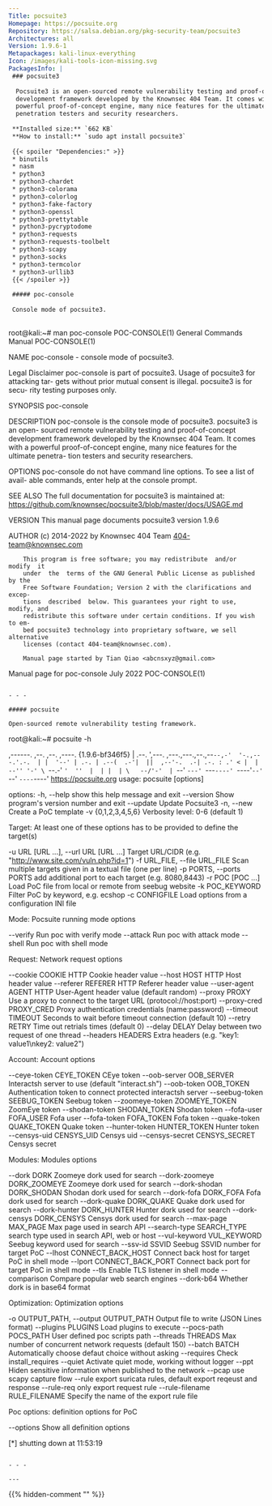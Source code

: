 ```yaml
---
Title: pocsuite3
Homepage: https://pocsuite.org
Repository: https://salsa.debian.org/pkg-security-team/pocsuite3
Architectures: all
Version: 1.9.6-1
Metapackages: kali-linux-everything 
Icon: /images/kali-tools-icon-missing.svg
PackagesInfo: |
 ### pocsuite3
 
  Pocsuite3 is an open-sourced remote vulnerability testing and proof-of-concept
  development framework developed by the Knownsec 404 Team. It comes with a
  powerful proof-of-concept engine, many nice features for the ultimate
  penetration testers and security researchers.
 
 **Installed size:** `662 KB`  
 **How to install:** `sudo apt install pocsuite3`  
 
 {{< spoiler "Dependencies:" >}}
 * binutils
 * nasm
 * python3
 * python3-chardet
 * python3-colorama
 * python3-colorlog
 * python3-fake-factory
 * python3-openssl
 * python3-prettytable
 * python3-pycryptodome
 * python3-requests
 * python3-requests-toolbelt
 * python3-scapy
 * python3-socks
 * python3-termcolor
 * python3-urllib3
 {{< /spoiler >}}
 
 ##### poc-console
 
 Console mode of pocsuite3.
 
 ```
 root@kali:~# man poc-console
 POC-CONSOLE(1)              General Commands Manual             POC-CONSOLE(1)
 
 NAME
        poc-console - console mode of pocsuite3.
 
 Legal Disclaimer
        poc-console is part of pocsuite3. Usage of pocsuite3 for attacking tar-
        gets without prior mutual consent is illegal.  pocsuite3 is  for  secu-
        rity testing purposes only.
 
 SYNOPSIS
        poc-console
 
 DESCRIPTION
        poc-console  is  the  console mode of pocsuite3.  pocsuite3 is an open-
        sourced remote vulnerability testing and  proof-of-concept  development
        framework  developed by the Knownsec 404 Team. It comes with a powerful
        proof-of-concept engine, many nice features for the  ultimate  penetra-
        tion testers and security researchers.
 
 OPTIONS
        poc-console  do  not have command line options. To see a list of avail-
        able commands, enter help at the console prompt.
 
 SEE ALSO
        The full documentation for pocsuite3 is maintained at:
        https://github.com/knownsec/pocsuite3/blob/master/docs/USAGE.md
 
 VERSION
        This manual page documents pocsuite3 version 1.9.6
 
 AUTHOR
        (c) 2014-2022 by Knownsec 404 Team
        <404-team@knownsec.com>
 
        This program is free software; you may redistribute  and/or  modify  it
        under  the  terms of the GNU General Public License as published by the
        Free Software Foundation; Version 2 with the clarifications and  excep-
        tions  described  below. This guarantees your right to use, modify, and
        redistribute this software under certain conditions. If you wish to em-
        bed pocsuite3 technology into proprietary software, we sell alternative
        licenses (contact 404-team@knownsec.com).
 
        Manual page started by Tian Qiao <abcnsxyz@gmail.com>
 
 Manual page for poc-console        July 2022                    POC-CONSOLE(1)
 ```
 
 - - -
 
 ##### pocsuite
 
 Open-sourced remote vulnerability testing framework.
 
 ```
 root@kali:~# pocsuite -h
 
 ,------.                        ,--. ,--.       ,----.   {1.9.6-bf346f5}
 |  .--. ',---. ,---.,---.,--.,--`--,-'  '-.,---.'.-.  |
 |  '--' | .-. | .--(  .-'|  ||  ,--'-.  .-| .-. : .' <
 |  | --'' '-' \ `--.-'  `'  ''  |  | |  | \   --/'-'  |
 `--'     `---' `---`----' `----'`--' `--'  `----`----'   https://pocsuite.org
 usage: pocsuite [options]
 
 options:
   -h, --help            show this help message and exit
   --version             Show program's version number and exit
   --update              Update Pocsuite3
   -n, --new             Create a PoC template
   -v {0,1,2,3,4,5,6}    Verbosity level: 0-6 (default 1)
 
 Target:
   At least one of these options has to be provided to define the target(s)
 
   -u URL [URL ...], --url URL [URL ...]
                         Target URL/CIDR (e.g.
                         "http://www.site.com/vuln.php?id=1")
   -f URL_FILE, --file URL_FILE
                         Scan multiple targets given in a textual file (one per
                         line)
   -p PORTS, --ports PORTS
                         add additional port to each target (e.g. 8080,8443)
   -r POC [POC ...]      Load PoC file from local or remote from seebug website
   -k POC_KEYWORD        Filter PoC by keyword, e.g. ecshop
   -c CONFIGFILE         Load options from a configuration INI file
 
 Mode:
   Pocsuite running mode options
 
   --verify              Run poc with verify mode
   --attack              Run poc with attack mode
   --shell               Run poc with shell mode
 
 Request:
   Network request options
 
   --cookie COOKIE       HTTP Cookie header value
   --host HOST           HTTP Host header value
   --referer REFERER     HTTP Referer header value
   --user-agent AGENT    HTTP User-Agent header value (default random)
   --proxy PROXY         Use a proxy to connect to the target URL
                         (protocol://host:port)
   --proxy-cred PROXY_CRED
                         Proxy authentication credentials (name:password)
   --timeout TIMEOUT     Seconds to wait before timeout connection (default 10)
   --retry RETRY         Time out retrials times (default 0)
   --delay DELAY         Delay between two request of one thread
   --headers HEADERS     Extra headers (e.g. "key1: value1\nkey2: value2")
 
 Account:
   Account options
 
   --ceye-token CEYE_TOKEN
                         CEye token
   --oob-server OOB_SERVER
                         Interactsh server to use (default "interact.sh")
   --oob-token OOB_TOKEN
                         Authentication token to connect protected interactsh
                         server
   --seebug-token SEEBUG_TOKEN
                         Seebug token
   --zoomeye-token ZOOMEYE_TOKEN
                         ZoomEye token
   --shodan-token SHODAN_TOKEN
                         Shodan token
   --fofa-user FOFA_USER
                         Fofa user
   --fofa-token FOFA_TOKEN
                         Fofa token
   --quake-token QUAKE_TOKEN
                         Quake token
   --hunter-token HUNTER_TOKEN
                         Hunter token
   --censys-uid CENSYS_UID
                         Censys uid
   --censys-secret CENSYS_SECRET
                         Censys secret
 
 Modules:
   Modules options
 
   --dork DORK           Zoomeye dork used for search
   --dork-zoomeye DORK_ZOOMEYE
                         Zoomeye dork used for search
   --dork-shodan DORK_SHODAN
                         Shodan dork used for search
   --dork-fofa DORK_FOFA
                         Fofa dork used for search
   --dork-quake DORK_QUAKE
                         Quake dork used for search
   --dork-hunter DORK_HUNTER
                         Hunter dork used for search
   --dork-censys DORK_CENSYS
                         Censys dork used for search
   --max-page MAX_PAGE   Max page used in search API
   --search-type SEARCH_TYPE
                         search type used in search API, web or host
   --vul-keyword VUL_KEYWORD
                         Seebug keyword used for search
   --ssv-id SSVID        Seebug SSVID number for target PoC
   --lhost CONNECT_BACK_HOST
                         Connect back host for target PoC in shell mode
   --lport CONNECT_BACK_PORT
                         Connect back port for target PoC in shell mode
   --tls                 Enable TLS listener in shell mode
   --comparison          Compare popular web search engines
   --dork-b64            Whether dork is in base64 format
 
 Optimization:
   Optimization options
 
   -o OUTPUT_PATH, --output OUTPUT_PATH
                         Output file to write (JSON Lines format)
   --plugins PLUGINS     Load plugins to execute
   --pocs-path POCS_PATH
                         User defined poc scripts path
   --threads THREADS     Max number of concurrent network requests (default
                         150)
   --batch BATCH         Automatically choose defaut choice without asking
   --requires            Check install_requires
   --quiet               Activate quiet mode, working without logger
   --ppt                 Hiden sensitive information when published to the
                         network
   --pcap                use scapy capture flow
   --rule                export suricata rules, default export reqeust and
                         response
   --rule-req            only export request rule
   --rule-filename RULE_FILENAME
                         Specify the name of the export rule file
 
 Poc options:
   definition options for PoC
 
   --options             Show all definition options
 
 [*] shutting down at 11:53:19
 
 ```
 
 - - -
 
---
```

{{% hidden-comment "<!--Do not edit anything above this line-->" %}}
